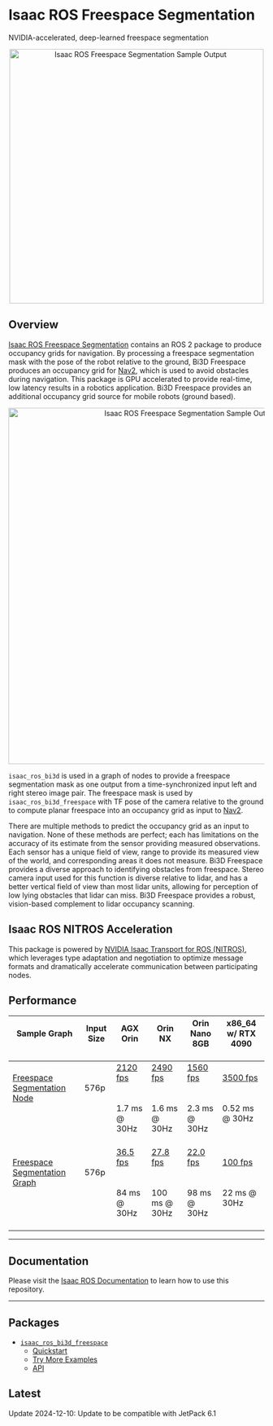 # Isaac ROS Freespace Segmentation

NVIDIA-accelerated, deep-learned freespace segmentation

<div align="center"><a class="reference internal image-reference" href="https://media.githubusercontent.com/media/NVIDIA-ISAAC-ROS/.github/main/resources/isaac_ros_docs/repositories_and_packages/isaac_ros_freespace_segmentation/isaac_ros_bi3d_real_opt.gif/"><img alt="Isaac ROS Freespace Segmentation Sample Output" src="https://media.githubusercontent.com/media/NVIDIA-ISAAC-ROS/.github/main/resources/isaac_ros_docs/repositories_and_packages/isaac_ros_freespace_segmentation/isaac_ros_bi3d_real_opt.gif/" width="500px"/></a></div>

## Overview

[Isaac ROS Freespace Segmentation](https://github.com/NVIDIA-ISAAC-ROS/isaac_ros_freespace_segmentation) contains an ROS 2 package to produce
occupancy grids for navigation. By processing a freespace segmentation
mask with the pose of the robot relative to the ground, Bi3D Freespace
produces an occupancy grid for
[Nav2](https://github.com/ros-planning/navigation2), which is used to
avoid obstacles during navigation. This package is GPU accelerated to
provide real-time, low latency results in a robotics application. Bi3D
Freespace provides an additional occupancy grid source for mobile robots
(ground based).

<div align="center"><a class="reference internal image-reference" href="https://media.githubusercontent.com/media/NVIDIA-ISAAC-ROS/.github/main/resources/isaac_ros_docs/repositories_and_packages/isaac_ros_freespace_segmentation/isaac_ros_freespace_segmentation_nodegraph.png/"><img alt="Isaac ROS Freespace Segmentation Sample Output" src="https://media.githubusercontent.com/media/NVIDIA-ISAAC-ROS/.github/main/resources/isaac_ros_docs/repositories_and_packages/isaac_ros_freespace_segmentation/isaac_ros_freespace_segmentation_nodegraph.png/" width="700px"/></a></div>

`isaac_ros_bi3d` is used in a graph of nodes to provide a freespace
segmentation mask as one output from a time-synchronized input left and
right stereo image pair. The freespace mask is used by
`isaac_ros_bi3d_freespace` with TF pose of the camera relative to the
ground to compute planar freespace into an occupancy grid as input to
[Nav2](https://github.com/ros-planning/navigation2).

There are multiple methods to predict the occupancy grid as an input to
navigation. None of these methods are perfect; each has limitations on
the accuracy of its estimate from the sensor providing measured
observations. Each sensor has a unique field of view, range to provide
its measured view of the world, and corresponding areas it does not
measure. Bi3D Freespace provides a diverse approach to
identifying obstacles from freespace. Stereo camera input used for this
function is diverse relative to lidar, and has a better vertical field
of view than most lidar units, allowing for perception of low lying
obstacles that lidar can miss. Bi3D Freespace provides a
robust, vision-based complement to lidar occupancy scanning.

## Isaac ROS NITROS Acceleration

This package is powered by [NVIDIA Isaac Transport for ROS (NITROS)](https://developer.nvidia.com/blog/improve-perception-performance-for-ros-2-applications-with-nvidia-isaac-transport-for-ros/), which leverages type adaptation and negotiation to optimize message formats and dramatically accelerate communication between participating nodes.

## Performance

| Sample Graph<br/><br/>                                                                                                                                                                                 | Input Size<br/><br/>     | AGX Orin<br/><br/>                                                                                                                                               | Orin NX<br/><br/>                                                                                                                                                | Orin Nano 8GB<br/><br/>                                                                                                                                           | x86_64 w/ RTX 4090<br/><br/>                                                                                                                                      |
|--------------------------------------------------------------------------------------------------------------------------------------------------------------------------------------------------------|--------------------------|------------------------------------------------------------------------------------------------------------------------------------------------------------------|------------------------------------------------------------------------------------------------------------------------------------------------------------------|-------------------------------------------------------------------------------------------------------------------------------------------------------------------|-------------------------------------------------------------------------------------------------------------------------------------------------------------------|
| [Freespace Segmentation Node](https://github.com/NVIDIA-ISAAC-ROS/isaac_ros_benchmark/blob/main/benchmarks/isaac_ros_bi3d_freespace_benchmark/scripts/isaac_ros_bi3d_fs_node.py)<br/><br/><br/><br/>   | 576p<br/><br/><br/><br/> | [2120 fps](https://github.com/NVIDIA-ISAAC-ROS/isaac_ros_benchmark/blob/main/results/isaac_ros_bi3d_fs_node-agx_orin.json)<br/><br/><br/>1.7 ms @ 30Hz<br/><br/> | [2490 fps](https://github.com/NVIDIA-ISAAC-ROS/isaac_ros_benchmark/blob/main/results/isaac_ros_bi3d_fs_node-orin_nx.json)<br/><br/><br/>1.6 ms @ 30Hz<br/><br/>  | [1560 fps](https://github.com/NVIDIA-ISAAC-ROS/isaac_ros_benchmark/blob/main/results/isaac_ros_bi3d_fs_node-orin_nano.json)<br/><br/><br/>2.3 ms @ 30Hz<br/><br/> | [3500 fps](https://github.com/NVIDIA-ISAAC-ROS/isaac_ros_benchmark/blob/main/results/isaac_ros_bi3d_fs_node-x86-4090.json)<br/><br/><br/>0.52 ms @ 30Hz<br/><br/> |
| [Freespace Segmentation Graph](https://github.com/NVIDIA-ISAAC-ROS/isaac_ros_benchmark/blob/main/benchmarks/isaac_ros_bi3d_freespace_benchmark/scripts/isaac_ros_bi3d_fs_graph.py)<br/><br/><br/><br/> | 576p<br/><br/><br/><br/> | [36.5 fps](https://github.com/NVIDIA-ISAAC-ROS/isaac_ros_benchmark/blob/main/results/isaac_ros_bi3d_fs_graph-agx_orin.json)<br/><br/><br/>84 ms @ 30Hz<br/><br/> | [27.8 fps](https://github.com/NVIDIA-ISAAC-ROS/isaac_ros_benchmark/blob/main/results/isaac_ros_bi3d_fs_graph-orin_nx.json)<br/><br/><br/>100 ms @ 30Hz<br/><br/> | [22.0 fps](https://github.com/NVIDIA-ISAAC-ROS/isaac_ros_benchmark/blob/main/results/isaac_ros_bi3d_fs_graph-orin_nano.json)<br/><br/><br/>98 ms @ 30Hz<br/><br/> | [100 fps](https://github.com/NVIDIA-ISAAC-ROS/isaac_ros_benchmark/blob/main/results/isaac_ros_bi3d_fs_graph-x86-4090.json)<br/><br/><br/>22 ms @ 30Hz<br/><br/>   |

---

## Documentation

Please visit the [Isaac ROS Documentation](https://nvidia-isaac-ros.github.io/repositories_and_packages/isaac_ros_freespace_segmentation/index.html) to learn how to use this repository.

---

## Packages

* [`isaac_ros_bi3d_freespace`](https://nvidia-isaac-ros.github.io/repositories_and_packages/isaac_ros_freespace_segmentation/isaac_ros_bi3d_freespace/index.html)
  * [Quickstart](https://nvidia-isaac-ros.github.io/repositories_and_packages/isaac_ros_freespace_segmentation/isaac_ros_bi3d_freespace/index.html#quickstart)
  * [Try More Examples](https://nvidia-isaac-ros.github.io/repositories_and_packages/isaac_ros_freespace_segmentation/isaac_ros_bi3d_freespace/index.html#try-more-examples)
  * [API](https://nvidia-isaac-ros.github.io/repositories_and_packages/isaac_ros_freespace_segmentation/isaac_ros_bi3d_freespace/index.html#api)

## Latest

Update 2024-12-10: Update to be compatible with JetPack 6.1
